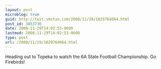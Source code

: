 ```yaml
---
layout: post
microblog: true
guid: http://twit.vmstan.com/2008/11/29/1029764064.html
post_id: 3053736
date: 2008-11-29T14:02:53-0600
lastmod: 2008-11-29T14:02:53-0600
type: post
url: /2008/11/29/1029764064.html
---
```

Heading out to Topeka to watch the 6A State Football Championship. Go Firebirds!
